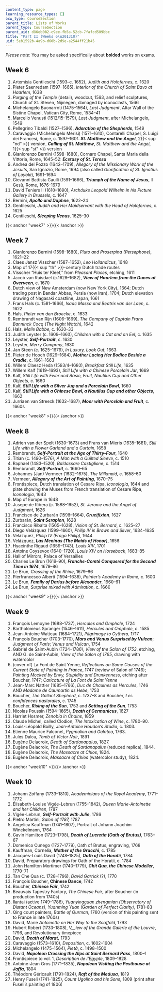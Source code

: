 ```yaml
---
content_type: page
learning_resource_types: []
ocw_type: CourseSection
parent_title: Lists of Works
parent_type: CourseSection
parent_uid: d86eb082-c9ee-fb5a-52cb-7fafcd509bbc
title: "Part II (Weeks 6\u201310)"
uid: 5eb1592b-4a9b-d60b-2d9e-a2544ff21b45
---
```


_Please note_: You may be asked specifically about **bolded** works on exams.

Week 6
------

1.  Artemisia Gentileschi (1593–c. 1652), _Judith and Holofernes_, c. 1620
2.  Pieter Saenredam (1597–1665), _Interior of the Church of Saint Bavo at Haarlem_, 1638
3.  _Purging of the Temple_ (detail), woodcut, 1563, and relief sculptures, Church of St. Steven, Nijmegen, damaged by iconoclasts, 1566
4.  Michelangelo Buonarroti (1475–1564), _Last Judgment_, Altar Wall of the Sistine Chapel, Vatican City, Rome, 1534–41
5.  Marcello Venusti (1512/15–1579), _Last Judgment_, after Michelangelo, 1549
6.  Pellegrino Tibaldi (1527–1596), **_Adoration of the Shepherds_**, 1549
7.  Caravaggio (Michelangelo Merisi) (1571–1610), Contarelli Chapel, S. Luigi dei Francesi, Rome, c. 1597–1601: _**St. Matthew and the Angel**_, 2{{< sup "nd" >}} version, _**Calling of St. Matthew**_, _St. Matthew and the Angel_, 1{{< sup "st" >}} version
8.  Gianlorenzo Bernini (1598–1680), Cornaro Chapel, Santa Maria della Vittoria, Rome, 1645–52: _**Ecstasy of St. Teresa**_
9.  Andrea del Pozzo (1642–1709), _Allegory of the Missionary Work of the Jesuits_, San Ignazio, Rome, 1694 (also called _Glorification of St. Ignatius of Loyola_), 1691–1694
10.  Giovanni Battista Gaulli (1591–1666), _**Triumph of the Name of Jesus**_, Il Gesù, Rome, 1676–1679
11.  David Teniers II (1610–1690), _Archduke Leopold Wilhelm in his Picture Gallery in Brussels_, c. 1647
12.  Bernini, **_Apollo and Daphne_**, 1622–24
13.  Gentileschi, _Judith and Her Maidservant with the Head of Holofernes_, c. 1625
14.  Gentileschi, **_Sleeping Venus_**, 1625–30

{{< anchor "week7" >}}{{< /anchor >}}

Week 7
------

1.  Gianlorenzo Bernini (1598–1680), _Pluto and Proserpina (Persephone)_, 1621–22
2.  Claes Jansz Visscher (1587–1652), _Leo Hollandicus_, 1648
3.  Map of 17{{< sup "th" >}}\-century Dutch trade routes
4.  Visscher “Huis ter Kleef,” from _Pleasant Places_, etching, 1611
5.  Jacob van Ruisdael (c.1628–1682), **_View of Haarlem from the Dunes at Overveen_**, c. 1670
6.  Dutch view of New Amsterdam (now New York City), 1664; Dutch trading post in Bandar Abbas, Persia (now Iran), 1704; Dutch elevation drawing of Nagasaki coastline, Japan, 1661
7.  Frans Hals (c. 1581–1666), _Isaac Massa and Beatrix van der Laen_, c. 1622
8.  Hals, _Pieter van den Broecke_, c. 1633
9.  Rembrandt van Rijn (1606–1669), _The Company of Captain Frans Banninck Cocq (The Night Watch)_, 1642
10.  Hals, _Malle Babbe_, c. 1630–33
11.  Judith Leyster (c. 1609–1660), _Children with a Cat and an Eel_, c. 1635
12.  Leyster, **_Self-Portrait_**, c. 1630
13.  Leyster, _Merry Company_, 1630
14.  Jan Steen (c. 1625–1679), _In Luxury, Look Out_, 1663
15.  Pieter de Hooch (1629–1684), **_Mother Lacing Her Bodice Beside a Cradle_**, c. 1661–1663
16.  Willem Claesz Heda (1593/4–1680), _Breakfast Still Life_, 1635
17.  Willem Kalf (1619–1693), _Still Life with a Chinese Porcelain Jar_, 1669
18.  Kalf, _Still Life with Ewer and Basin, Fruit, Nautilus Cup and Other Objects_, c. 1660
19.  Kalf, **_Still Life with a Silver Jug and a Porcelain Bowl_**, 1660
20.  Kalf, _**Still Life with a Chinese Bowl, a Nautilus Cup and other Objects**_, 1662
21.  Jurriaen van Streeck (1632–1687), **_Moor with Porcelain and Fruit_**, c. 1660s

{{< anchor "week8" >}}{{< /anchor >}}

Week 8
------

1.  Adrien van der Spelt (1630–1673) and Frans van Mieris (1635–1681), _Still Life with a Flower Garland and a Curtain_, 1658
2.  Rembrandt, _**Self-Portrait at the Age of Thirty-Four**_, 1640
3.  Titian (c. 1490–1576), _A Man with a Quilted Sleeve_, c. 1510
4.  Raphael (1483–1520), _Baldassare Castiglione_, c. 1514
5.  Rembrandt, _**Self-Portrait**_, c. 1660–65
6.  Johannes (Jan) Vermeer (1632–1675), _The Milkmaid_, c. 1658–60
7.  Vermeer, **_Allegory of the Art of Painting_**, 1670–75
8.  Frontispiece, Dutch translation of Cesare Ripa, _Iconologia_, 1644 and plate showing the Muses from French translation of Cesare Ripa, _Iconologia_, 1643
9.  Map of Europe in 1648
10.  Jusepe de Ribera (c. 1588–1652), _St. Jerome and the Angel of Judgment_, 1626
11.  Francisco de Zurbarán (1598–1664), **_Crucifixion_**, 1627
12.  Zurbarán, _**Saint Serapion**_, 1628
13.  Francisco Ribalta (1565–1628), _Vision of St. Bernard_, c. 1625–27
14.  Diego Velázquez (1599–1660), _Philip IV in Brown and Silver_, 1634–1635
15.  Velázquez, _Philip IV (Fraga Philip)_, 1644
16.  Velázquez, **_Las Meninas (The Maids of Honor)_**, 1656
17.  Hyacinthe Rigaud (1659–1743), _Louis XIV_, 1701
18.  Antoine Coysevox (1640–1720), _Louis XIV on Horseback_, 1683–85
19.  Hall of Mirrors, Palace of Versailles
20.  Charles Le Brun (1619–90), **_Franche-Comté Conquered for the Second Time in 1674_**, 1679–86
21.  Le Brun, _Crossing of the Rhine_, 1679–86
22.  Pierfrancesco Alberti (1594–1638), _Painter’s Academy in Rome_, c. 1600
23.  Le Brun, _**Family of Darius before Alexander**_, 1660–61
24.  Le Brun, _Surprise mixed with Admiration_, c. 1660

{{< anchor "week9" >}}{{< /anchor >}}

Week 9
------

1.  François Lemoyne (1688–1737), _Hercules and Omphale_, 1724
2.  Bartholomeus Spranger (1546–1611), _Hercules and Omphale_, c. 1585
3.  Jean-Antoine Watteau (1684–1721), _Pilgrimage to Cythera_, 1717
4.  François Boucher (1703–1770), _**Mars and Venus Surprised by Vulcan**_; _Judgment of Paris_; _Venus and Vulcan_, 1754
5.  Gabriel de Saint-Aubin (1724–1780), _View of the Salon of 1753_, etching, AND G. de Saint-Aubin, _View of the Salon of 1765_, drawing with watercolor
6.  (cover of) La Font de Saint Yenne, _Reflections on Some Causes of the Current State of Painting in France_, 1747 (review of Salon of 1746); _Painting Mocked by Envy, Stupidity and Drunkenness_, etching after Boucher, 1747; _Caricature of La Font de Saint Yenne_
7.  Jean-Marc Nattier (1685–1766), _Duc de Chaulnes as Hercules_, 1746 AND _Madame de Caumartin as Hebe_, 1753
8.  Boucher, _The Gallant Shepherd_, c. 1737–8 and Boucher, _Les confidences pastorales_, c. 1745
9.  Boucher, **_Rising of the Sun_**, 1753 and _**Setting of the Sun**_, 1753
10.  Nicolas Poussin (1594–1665), _**Death of Germanicus**_, 1627
11.  Harriet Hosmer, _Zenobia in Chains_, 1859
12.  Claude Michel, called Clodion, _The Intoxication of Wine_, c. 1780–90.
13.  Louis-Léopold Boilly, _Jean-Antoine Houdon’s Studio_, c. 1803.
14.  Etienne Maurice Falconet, _Pygmalion and Galatea_, 1763.
15.  Jules Dalou, _Tomb of Victor Noir_, 1891
16.  Eugène Delacroix, _Death of Sardanapalus_, 1827.
17.  Eugène Delacroix, _The Death of Sardanapalus_ (reduced replica), 1844.
18.  Eugène Delacroix, _The Massacre at Chios_, 1824.
19.  Eugène Delacroix, _Massacre of Chios_ (watercolor study), 1824.

{{< anchor "week10" >}}{{< /anchor >}}

Week 10
-------

1.  Johann Zoffany (1733–1810), _Academicians of the Royal Academy_, 1771–1772
2.  Élisabeth-Louise Vigée-Lebrun (1755–1842), _Queen Marie-Antoinette and her Children_, 1787
3.  Vigée-Lebrun, _**Self-Portrait with Julie**_, 1786
4.  Pietro Martini, _Salon of 1787,_ 1787
5.  Angelica Kauffman (1741–1807), Portrait of Johann Joachim Winckelmann, 1764
6.  Gavin Hamilton (1723–1798), **_Death of Lucretia (Oath of Brutus)_**, 1763–67
7.  Domenico Cunego (1727–1779), Oath of Brutus, engraving, 1768
8.  Kauffman, Cornelia, _**Mother of the Gracchi**_, c. 1785
9.  Jacques-Louis David (1748–1825), _**Oath of the Horatii**_, 1784
10.  David, Preparatory drawings for Oath of the Horatii, c. 1784
11.  John Hamilton Mortimer (1740–1779), **_Chit Qua, the Chinese Modeller_**, 1770–71
12.  Tan Che Qua (c. 1728–1796), _David Garrick_ (?), 1770
13.  François Boucher, **Chinese Dance**, 1742
14.  Boucher, _**Chinese Fair**_, 1742
15.  Beauvais Tapestry Factory, _The Chinese Fair_, after Boucher (in production from 1740s)
16.  Ilantai (active 1749–1786), _Yuanyingguan zhengmian (Observatory of Distant Oceans)_, _Yuanming Yuan (Garden of Perfect Clarity)_, 1781–83
17.  Qing court painters, _Battle of Qurman_, 1760 (version of this painting sent to France in late 1760s)
18.  David, Marie _Antoinette on Her Way to the Scaffold_, 1793
19.  Hubert Robert (1733–1808), _V__iew of the Grande Galerie of the Louvre_, 1796, and Revolutionary timepiece
20.  David, **_Death of Marat,_** 1793
21.  Caravaggio (1573–1610), _Deposition_, c. 1602–1604
22.  Michelangelo (1475–1564), _Pietà_, c. 1498–1500
23.  David, **_Napoleon Crossing the Alps at Saint Bernard Pass_**, 1800–1
24.  Frontispiece to vol. 1, _Description de l’Egypte_, 1809–1828
25.  Antoine-Jean Gros (1771–1835), **_Napoleon Visiting the Pesthouse at Jaffa_**, 1804
26.  Théodore Géricault (1791–1824), _**Raft of the Medusa**_, 1819
27.  Henry Fuseli (1741–1825), _Count Ugolino and his Sons_, 1809 (print after Fuseli’s painting of 1806)